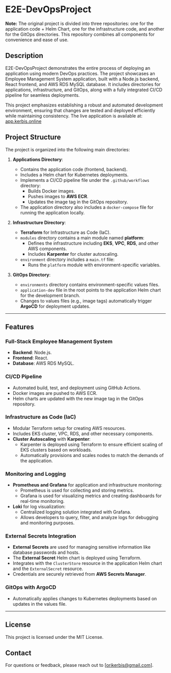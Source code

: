 # E2E-DevOpsProject
**Note:** The original project is divided into three repositories: one for the application code + Helm Chart, one for the infrastructure code, and another for the GitOps directories. This repository combines all components for convenience and ease of use.

## Description
E2E-DevOpsProject demonstrates the entire process of deploying an application using modern DevOps practices. The project showcases an Employee Management System application, built with a Node.js backend, React frontend, and AWS RDS MySQL database. It includes directories for applications, infrastructure, and GitOps, along with a fully integrated CI/CD pipeline for seamless deployments.

This project emphasizes establishing a robust and automated development environment, ensuring that changes are tested and deployed efficiently while maintaining consistency. The live application is available at: [app.kerbis.online](https://app.kerbis.online)

## Project Structure
The project is organized into the following main directories:

1. **Applications Directory**:
   - Contains the application code (frontend, backend).
   - Includes a Helm chart for Kubernetes deployments.
   - Implements a CI/CD pipeline file under the `.github/workflows` directory:
     - Builds Docker images.
     - Pushes images to **AWS ECR**.
     - Updates the image tag in the GitOps repository.
   - The application directory also includes a `docker-compose` file for running the application locally.

2. **Infrastructure Directory**:
   - **Terraform** for Infrastructure as Code (IaC).
   - `modules` directory contains a main module named **platform**:
     - Defines the infrastructure including **EKS**, **VPC**, **RDS**, and other AWS components.
     - Includes **Karpenter** for cluster autoscaling.
   - `environment` directory includes a `main.tf` file:
     - Runs the `platform` module with environment-specific variables.

3. **GitOps Directory**:
   - `environments` directory contains environment-specific values files.
   - `application-dev` file in the root points to the application Helm chart for the development branch.
   - Changes to values files (e.g., image tags) automatically trigger **ArgoCD** for deployment updates.

---

## Features

### Full-Stack Employee Management System
- **Backend**: Node.js.
- **Frontend**: React.
- **Database**: AWS RDS MySQL.

### CI/CD Pipeline
- Automated build, test, and deployment using GitHub Actions.
- Docker images are pushed to AWS ECR.
- Helm charts are updated with the new image tag in the GitOps repository.

### Infrastructure as Code (IaC)
- Modular Terraform setup for creating AWS resources.
- Includes EKS cluster, VPC, RDS, and other necessary components.
- **Cluster Autoscaling** with **Karpenter**:
  - Karpenter is deployed using Terraform to ensure efficient scaling of EKS clusters based on workloads.
  - Automatically provisions and scales nodes to match the demands of the application.

### Monitoring and Logging
- **Prometheus and Grafana** for application and infrastructure monitoring:
  - Prometheus is used for collecting and storing metrics.
  - Grafana is used for visualizing metrics and creating dashboards for real-time monitoring.
- **Loki** for log visualization:
  - Centralized logging solution integrated with Grafana.
  - Allows developers to query, filter, and analyze logs for debugging and monitoring purposes.

### External Secrets Integration
- **External Secrets** are used for managing sensitive information like database passwords and hosts.
- The **External Secret** Helm chart is deployed using Terraform.
- Integrates with the `ClusterStore` resource in the application Helm chart and the `ExternalSecret` resource.
- Credentials are securely retrieved from **AWS Secrets Manager**.

### GitOps with ArgoCD
- Automatically applies changes to Kubernetes deployments based on updates in the values file.

---

## License
This project is licensed under the MIT License.

## Contact
For questions or feedback, please reach out to [orikerbis@gmail.com].
